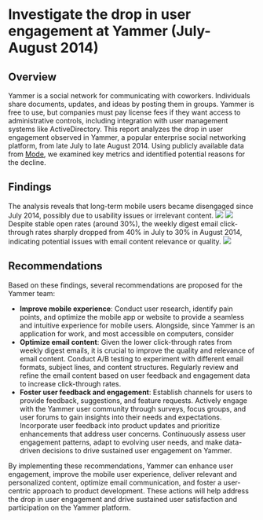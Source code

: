 # Investigate the drop in user engagement at Yammer (July-August 2014) 
## Overview
Yammer is a social network for communicating with coworkers. Individuals share documents, updates, and ideas by posting them in groups. Yammer is free to use, but companies must pay license fees if they want access to administrative controls, including integration with user management systems like ActiveDirectory.
This report analyzes the drop in user engagement observed in Yammer, a popular enterprise social networking platform, from late July to late August 2014. Using publicly available data from [Mode](https://mode.com/sql-tutorial/a-drop-in-user-engagement/), we examined key metrics and identified potential reasons for the decline.
## Findings
The analysis reveals that long-term mobile users became disengaged since July 2014, possibly due to usability issues or irrelevant content. 
![](https://i.imgur.com/CHcJwkL.png)
![](https://i.imgur.com/YeinCjN.png)
Despite stable open rates (around 30%), the weekly digest email click-through rates sharply dropped from 40% in July to 30% in August 2014, indicating potential issues with email content relevance or quality.
![](https://i.imgur.com/W7DyR3V.png)
## Recommendations
Based on these  findings, several recommendations are proposed for the Yammer team:
- **Improve mobile experience**: Conduct user research, identify pain points, and optimize the mobile app or website to provide a seamless and intuitive experience for mobile users. Alongside, since Yammer is an application for work, and most accessible on computers, consider 
- **Optimize email content**: Given the lower click-through rates from weekly digest emails, it is crucial to improve the quality and relevance of email content. Conduct A/B testing to experiment with different email formats, subject lines, and content structures. Regularly review and refine the email content based on user feedback and engagement data to increase click-through rates.
- **Foster user feedback and engagement**: Establish channels for users to provide feedback, suggestions, and feature requests. Actively engage with the Yammer user community through surveys, focus groups, and user forums to gain insights into their needs and expectations. Incorporate user feedback into product updates and prioritize enhancements that address user concerns. Continuously assess user engagement patterns, adapt to evolving user needs, and make data-driven decisions to drive sustained user engagement on Yammer.

By implementing these recommendations, Yammer can enhance user engagement, improve the mobile user experience, deliver relevant and personalized content, optimize email communication, and foster a user-centric approach to product development. These actions will help address the drop in user engagement and drive sustained user satisfaction and participation on the Yammer platform.

